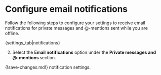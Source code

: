 # Configure email notifications

Follow the following steps to configure your settings to receive email notifications
for private messages and @-mentions sent while you are offline.

{settings_tab|notifications}

2. Select the **Email notifications** option under the
**Private messages and @-mentions** section.

{!save-changes.md!} notification settings.
